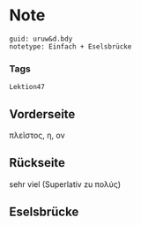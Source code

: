 # Note
```
guid: uruw&d.bdy
notetype: Einfach + Eselsbrücke
```

### Tags
```
Lektion47
```

## Vorderseite
πλεῖστος, η, ον

## Rückseite
sehr viel (Superlativ zu πολύς)

## Eselsbrücke

